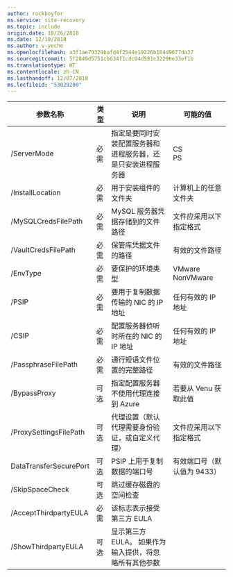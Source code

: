 ```yaml
---
author: rockboyfor
ms.service: site-recovery
ms.topic: include
origin.date: 10/26/2018
ms.date: 12/10/2018
ms.author: v-yeche
ms.openlocfilehash: a3f1ae79329bafd4f2544e19226b184d9677da37
ms.sourcegitcommit: 5f2849d5751cb634f1cdc04d581c32296e33ef1b
ms.translationtype: HT
ms.contentlocale: zh-CN
ms.lasthandoff: 12/07/2018
ms.locfileid: "53029200"
---
```

|参数名称| 类型 | 说明| 可能的值|
|-|-|-|-|
| /ServerMode|必需|指定是要同时安装配置服务器和进程服务器，还是只安装进程服务器|CS<br>PS|
|/InstallLocation|必需|用于安装组件的文件夹| 计算机上的任意文件夹|
|/MySQLCredsFilePath|必需|MySQL 服务器凭据存储到的文件路径|文件应采用以下指定格式|
|/VaultCredsFilePath|必需|保管库凭据文件的路径|有效的文件路径|
|/EnvType|必需|要保护的环境类型 |VMware<br>NonVMware|
|/PSIP|必需|要用于复制数据传输的 NIC 的 IP 地址| 任何有效的 IP 地址|
|/CSIP|必需|配置服务器侦听时所在的 NIC 的 IP 地址| 任何有效的 IP 地址|
|/PassphraseFilePath|必需|通行短语文件位置的完整路径|有效的文件路径|
|/BypassProxy|可选|指定配置服务器不使用代理连接到 Azure|若要从 Venu 获取此值|
|/ProxySettingsFilePath|可选|代理设置（默认代理需要身份验证，或自定义代理）|文件应采用以下指定格式|
|DataTransferSecurePort|可选|PSIP 上用于复制数据的端口号| 有效端口号（默认值为 9433）|
|/SkipSpaceCheck|可选|跳过缓存磁盘的空间检查| |
|/AcceptThirdpartyEULA|必需|该标志表示接受第三方 EULA| |
|/ShowThirdpartyEULA|可选|显示第三方 EULA。 如果作为输入提供，将忽略所有其他参数| |